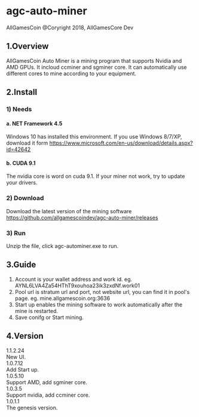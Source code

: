 # agc-auto-miner

AllGamesCoin @Coryright 2018, AllGamesCore Dev

## 1.Overview

AllGamesCoin Auto Miner is a mining program that supports Nvidia and AMD GPUs. It incloud ccminer and sgminer core. It can automatically use different cores to mine according to your equipment.

## 2.Install

### 1) Needs<br>
#### a. NET Framework 4.5<br>
Windows 10 has installed this environment. If you use Windows 8/7/XP, download it form https://www.microsoft.com/en-us/download/details.aspx?id=42642<br>
#### b. CUDA 9.1<br>
The nvidia core is word on cuda 9.1. If your miner not work, try to update your drivers.<br>
### 2) Download<br>
Download the latest version of the mining software<br>
https://github.com/allgamescoindev/agc-auto-miner/releases<br>
### 3) Run<br>
Unzip the file, click agc-autominer.exe to run.<br>

## 3.Guide

1) Account is your wallet address and work id. eg. AYNL6LVA4Za54HThT9xouhoa23ik3zxdNf.work01<br>
2) Pool url is stratum url and port, not website url, you can find it in pool's page. eg. mine.allgamescoin.org:3636<br>
3) Start up enables the mining software to work automatically after the mine is restarted.<br>
4) Save conifg or Start mining.<br>

## 4.Version

1.1.2.24<br>New UI.<br>
1.0.7.12<br>Add Start up.<br>
1.0.5.10<br>Support AMD, add sgminer core.<br>
1.0.3.5<br>Support nvidia, add ccminer core.<br>
1.0.1.1<br>The genesis version.<br>
